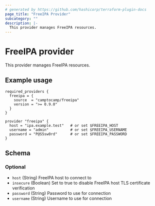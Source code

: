 ```yaml
---
# generated by https://github.com/hashicorp/terraform-plugin-docs
page_title: "FreeIPA Provider"
subcategory: ""
description: |-
  This provider manages FreeIPA resources.
---
```


# FreeIPA provider

This provider manages FreeIPA resources.

## Example usage



```hcl
required_providers {
  freeipa = {
    source  = "camptocamp/freeipa"
    version = ">= 0.9.0"
  }
}

provider "freeipa" {
  host = "ipa.example.test"   # or set $FREEIPA_HOST
  username = "admin"          # or set $FREEIPA_USERNAME
  password = "P@S5sw0rd"      # or set $FREEIPA_PASSWORD
}
```

<!-- schema generated by tfplugindocs -->
## Schema

### Optional

- `host` (String) FreeIPA host to connect to
- `insecure` (Boolean) Set to true to disable FreeIPA host TLS certificate verification
- `password` (String) Password to use for connection
- `username` (String) Username to use for connection
